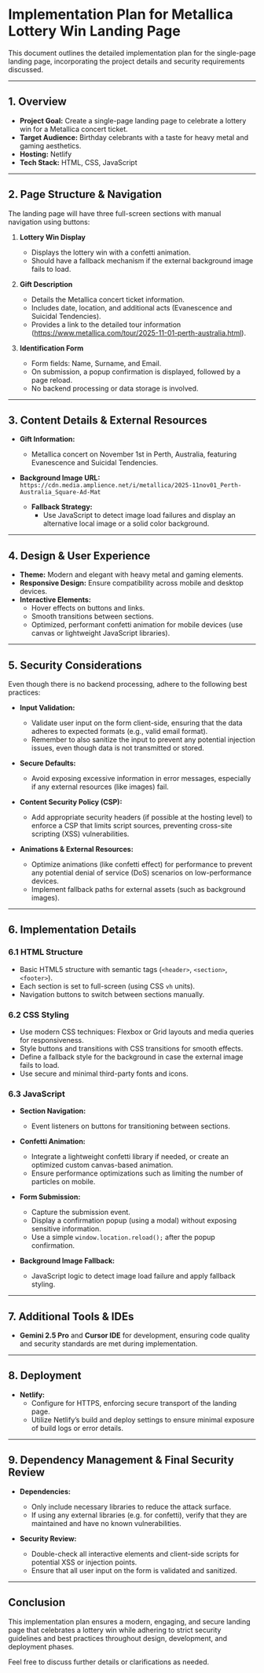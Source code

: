 # Implementation Plan for Metallica Lottery Win Landing Page

This document outlines the detailed implementation plan for the single-page landing page, incorporating the project details and security requirements discussed.

---

## 1. Overview

- **Project Goal:** Create a single-page landing page to celebrate a lottery win for a Metallica concert ticket.
- **Target Audience:** Birthday celebrants with a taste for heavy metal and gaming aesthetics.
- **Hosting:** Netlify
- **Tech Stack:** HTML, CSS, JavaScript

---

## 2. Page Structure & Navigation

The landing page will have three full-screen sections with manual navigation using buttons:

1. **Lottery Win Display**
   - Displays the lottery win with a confetti animation.
   - Should have a fallback mechanism if the external background image fails to load.

2. **Gift Description**
   - Details the Metallica concert ticket information.
   - Includes date, location, and additional acts (Evanescence and Suicidal Tendencies).
   - Provides a link to the detailed tour information (https://www.metallica.com/tour/2025-11-01-perth-australia.html).

3. **Identification Form**
   - Form fields: Name, Surname, and Email.
   - On submission, a popup confirmation is displayed, followed by a page reload.
   - No backend processing or data storage is involved.

---

## 3. Content Details & External Resources

- **Gift Information:**
  - Metallica concert on November 1st in Perth, Australia, featuring Evanescence and Suicidal Tendencies.

- **Background Image URL:** `https://cdn.media.amplience.net/i/metallica/2025-11nov01_Perth-Australia_Square-Ad-Mat`
  - **Fallback Strategy:**
    - Use JavaScript to detect image load failures and display an alternative local image or a solid color background.

---

## 4. Design & User Experience

- **Theme:** Modern and elegant with heavy metal and gaming elements.
- **Responsive Design:** Ensure compatibility across mobile and desktop devices.
- **Interactive Elements:**
  - Hover effects on buttons and links.
  - Smooth transitions between sections.
  - Optimized, performant confetti animation for mobile devices (use canvas or lightweight JavaScript libraries).

---

## 5. Security Considerations

Even though there is no backend processing, adhere to the following best practices:

- **Input Validation:**
  - Validate user input on the form client-side, ensuring that the data adheres to expected formats (e.g., valid email format).
  - Remember to also sanitize the input to prevent any potential injection issues, even though data is not transmitted or stored.

- **Secure Defaults:**
  - Avoid exposing excessive information in error messages, especially if any external resources (like images) fail.

- **Content Security Policy (CSP):**
  - Add appropriate security headers (if possible at the hosting level) to enforce a CSP that limits script sources, preventing cross-site scripting (XSS) vulnerabilities.

- **Animations & External Resources:**
  - Optimize animations (like confetti effect) for performance to prevent any potential denial of service (DoS) scenarios on low-performance devices.
  - Implement fallback paths for external assets (such as background images).

---

## 6. Implementation Details

### 6.1 HTML Structure

- Basic HTML5 structure with semantic tags (`<header>`, `<section>`, `<footer>`).
- Each section is set to full-screen (using CSS `vh` units).
- Navigation buttons to switch between sections manually.

### 6.2 CSS Styling

- Use modern CSS techniques: Flexbox or Grid layouts and media queries for responsiveness.
- Style buttons and transitions with CSS transitions for smooth effects.
- Define a fallback style for the background in case the external image fails to load.
- Use secure and minimal third-party fonts and icons.

### 6.3 JavaScript

- **Section Navigation:**
  - Event listeners on buttons for transitioning between sections.

- **Confetti Animation:**
  - Integrate a lightweight confetti library if needed, or create an optimized custom canvas-based animation.
  - Ensure performance optimizations such as limiting the number of particles on mobile.

- **Form Submission:**
  - Capture the submission event.
  - Display a confirmation popup (using a modal) without exposing sensitive information.
  - Use a simple `window.location.reload();` after the popup confirmation.

- **Background Image Fallback:**
  - JavaScript logic to detect image load failure and apply fallback styling.

---

## 7. Additional Tools & IDEs

- **Gemini 2.5 Pro** and **Cursor IDE** for development, ensuring code quality and security standards are met during implementation.

---

## 8. Deployment

- **Netlify:**
  - Configure for HTTPS, enforcing secure transport of the landing page.
  - Utilize Netlify’s build and deploy settings to ensure minimal exposure of build logs or error details.


---

## 9. Dependency Management & Final Security Review

- **Dependencies:**
  - Only include necessary libraries to reduce the attack surface.
  - If using any external libraries (e.g. for confetti), verify that they are maintained and have no known vulnerabilities.

- **Security Review:**
  - Double-check all interactive elements and client-side scripts for potential XSS or injection points.
  - Ensure that all user input on the form is validated and sanitized.

---

## Conclusion

This implementation plan ensures a modern, engaging, and secure landing page that celebrates a lottery win while adhering to strict security guidelines and best practices throughout design, development, and deployment phases.

Feel free to discuss further details or clarifications as needed.
